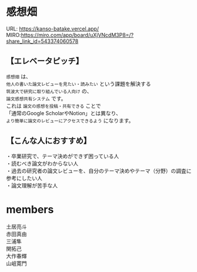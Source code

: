 # 感想畑

URL: https://kanso-batake.vercel.app/  
MIRO:https://miro.com/app/board/uXjVNcdM3P8=/?share_link_id=543374060578


## 【エレベータピッチ】  
`感想畑` は、  
`他人の書いた論文レビューを見たい・読みたい` という課題を解決する  
`筑波大で研究に取り組んでいる人向け` の、  
`論文感想共有システム` です。  
これは `論文の感想を投稿・共有できる` ことで  
「通常のGoogle ScholarやNotion」とは異なり、  
`より簡単に論文のレビューにアクセスできるよう` になります。  

## 【こんな人におすすめ】  
・卒業研究で、テーマ決めができず困っている人  
・読むべき論文がわからない人  
・過去の研究者の論文レビューを、自分のテーマ決めやテーマ（分野）の調査に参考にしたい人  
・論文理解が苦手な人  

# members
土居亮斗<br>
赤田真由<br>
三浦隼<br>
関拓己<br>
大作春輝<br>
山岨寛門<br>
